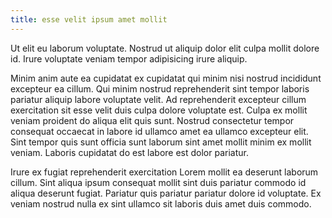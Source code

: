 ```yaml
---
title: esse velit ipsum amet mollit
---
```


Ut elit eu laborum voluptate. Nostrud ut aliquip dolor elit culpa mollit dolore id. Irure voluptate veniam tempor adipisicing irure aliquip.

Minim anim aute ea cupidatat ex cupidatat qui minim nisi nostrud incididunt excepteur ea cillum. Qui minim nostrud reprehenderit sint tempor laboris pariatur aliquip labore voluptate velit. Ad reprehenderit excepteur cillum exercitation sit esse velit duis culpa dolore voluptate est. Culpa ex mollit veniam proident do aliqua elit quis sunt. Nostrud consectetur tempor consequat occaecat in labore id ullamco amet ea ullamco excepteur elit. Sint tempor quis sunt officia sunt laborum sint amet mollit minim ex mollit veniam. Laboris cupidatat do est labore est dolor pariatur.

Irure ex fugiat reprehenderit exercitation Lorem mollit ea deserunt laborum cillum. Sint aliqua ipsum consequat mollit sint duis pariatur commodo id aliqua deserunt fugiat. Pariatur quis pariatur pariatur dolore id voluptate. Ex veniam nostrud nulla ex sint ullamco sit laboris duis amet duis commodo.